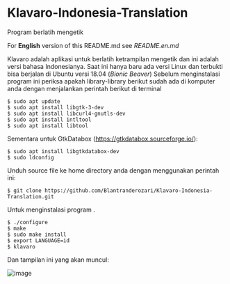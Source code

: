 # Klavaro-Indonesia-Translation
Program berlatih mengetik

For **English** version of this README.md see _README.en.md_

Klavaro adalah aplikasi untuk berlatih ketrampilan mengetik dan ini adalah versi bahasa Indonesianya. Saat ini hanya baru ada versi Linux dan terbukti bisa berjalan di Ubuntu versi 18.04 (_Bionic Beaver_)
Sebelum menginstalasi program ini periksa apakah library-library berikut sudah ada di komputer anda dengan menjalankan perintah berikut di terminal
```
$ sudo apt update
$ sudo apt install libgtk-3-dev
$ sudo apt install libcurl4-gnutls-dev
$ sudo apt install intltool
$ sudo apt install libtool
```

Sementara untuk GtkDatabox (https://gtkdatabox.sourceforge.io/):
```
$ sudo apt install libgtkdatabox-dev
$ sudo ldconfig
```

Unduh source file ke home directory anda dengan menggunakan perintah ini:

`$ git clone https://github.com/Blantranderozari/Klavaro-Indonesia-Translation.git`

Untuk menginstalasi program .
```
$ ./configure
$ make
$ sudo make install
$ export LANGUAGE=id
$ klavaro
```

Dan tampilan ini yang akan muncul:

![image](https://user-images.githubusercontent.com/35718731/135736567-0ef08ea5-b1fc-4d03-af9d-cfb898a69c15.png)
